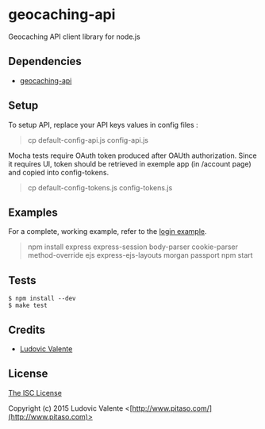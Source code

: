 # geocaching-api
Geocaching API client library for node.js

## Dependencies

  * [geocaching-api](https://github.com/ludoo0d0a/geocaching-api)

## Setup

To setup API, replace your API keys values in config files :
> cp default-config-api.js config-api.js  

Mocha tests require OAuth token produced after OAUth authorization.
Since it requires UI, token should be retrieved in exemple app (in /account page) and copied into config-tokens.
> cp default-config-tokens.js config-tokens.js

## Examples

For a complete, working example, refer to the [login example](https://github.com/ludoo0d0a/geocaching-api/tree/master/examples/login).

> npm install express express-session body-parser cookie-parser method-override ejs express-ejs-layouts morgan passport
> npm start

## Tests

    $ npm install --dev
    $ make test


## Credits

  - [Ludovic Valente](http://github.com/ludoo0d0a)

## License

[The ISC License](http://opensource.org/licenses/ISC)

Copyright (c) 2015 Ludovic Valente <[http://www.pitaso.com/](http://www.pitaso.com)>
